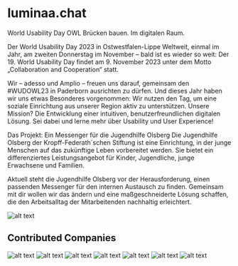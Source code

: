 # luminaa.chat

World Usability Day OWL
Brücken bauen. Im digitalen Raum.

Der World Usability Day 2023 in Ostwestfalen-Lippe
Weltweit, einmal im Jahr, am zweiten Donnerstag im November – bald ist es wieder so weit: Der 19. World Usability Day findet am 9. November 2023 unter dem Motto „Collaboration and Cooperation“ statt.

Wir – adesso und Amplio – freuen uns darauf, gemeinsam den #WUDOWL23 in Paderborn ausrichten zu dürfen. Und dieses Jahr haben wir uns etwas Besonderes vorgenommen: Wir nutzen den Tag, um eine soziale Einrichtung aus unserer Region aktiv zu unterstützen. Unsere Mission? Die Entwicklung einer intuitiven, benutzerfreundlichen digitalen Lösung. Sei dabei und lerne mehr über Usability und User Experience!


Das Projekt:
Ein Messenger für die Jugendhilfe Olsberg
Die Jugendhilfe Olsberg der Kropff-Federath´schen Stiftung ist eine Einrichtung, in der junge Menschen auf das zukünftige Leben vorbereitet werden. Sie bietet ein differenziertes Leistungsangebot für Kinder, Jugendliche, junge Erwachsene und Familien.

Aktuell steht die Jugendhilfe Olsberg vor der Herausforderung, einen passenden Messenger für den internen Austausch zu finden. Gemeinsam mit dir wollen wir das ändern und eine maßgeschneiderte Lösung schaffen, die den Arbeitsalltag der Mitarbeitenden nachhaltig erleichtert.

![alt text](https://raw.githubusercontent.com/OpenWudChat/.github/main/profile/Jugendhilfe-Olsberg-Print.jpg)


## Contributed Companies

![alt text](https://raw.githubusercontent.com/OpenWudChat/.github/main/profile/adesso.png)
![alt text](https://raw.githubusercontent.com/OpenWudChat/.github/main/profile/ams.png)
![alt text](https://raw.githubusercontent.com/OpenWudChat/.github/main/profile/tmc.png)
![alt text](https://raw.githubusercontent.com/OpenWudChat/.github/main/profile/amplio.png)
![alt text](https://raw.githubusercontent.com/OpenWudChat/.github/main/profile/uandi.png)
![alt text](https://raw.githubusercontent.com/OpenWudChat/.github/main/profile/amexus.png)
![alt text](https://raw.githubusercontent.com/OpenWudChat/.github/main/profile/muelot.svg)
